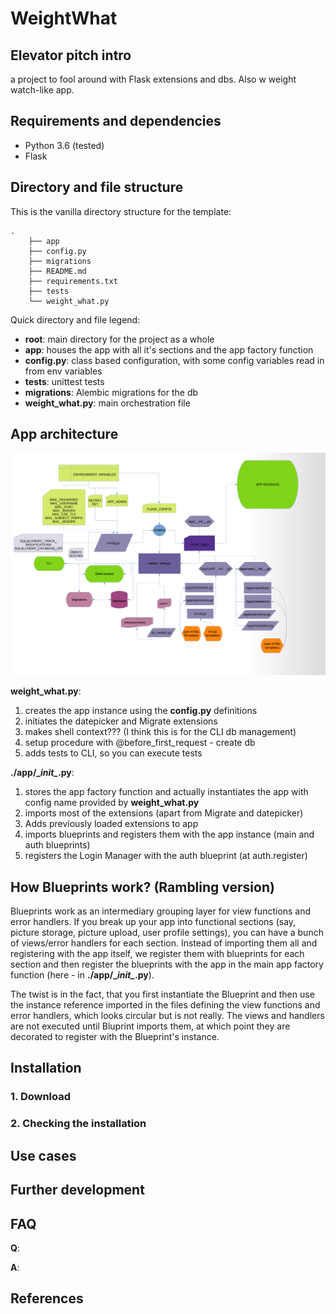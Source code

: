 # WeightWhat

## Elevator pitch intro

a project to fool around with Flask extensions and dbs. Also w weight watch-like app.

## Requirements and dependencies
- Python 3.6 (tested)
- Flask  

## Directory and file structure

This is the vanilla directory structure for the template:

    .
        ├── app
        ├── config.py
        ├── migrations
        ├── README.md
        ├── requirements.txt
        ├── tests
        └── weight_what.py



Quick directory and file legend:
- **root**: main directory for the project as a whole
- **app**: houses the app with all it's sections and the app 
factory function
- **config.py**: class based configuration, with some config 
variables read in from env variables 
- **tests**: unittest tests
- **migrations**: Alembic migrations for the db
- **weight_what.py**: main orchestration file


## App architecture 

<img src="doc/weight_what_module_flowchart.png" alt="Architecture image">

**weight_what.py**:
1. creates the app instance using the **config.py** definitions
2. initiates the datepicker and Migrate extensions
3. makes shell context??? (I think this is for the CLI db management)
4. setup procedure with @before_first_request - create db
5. adds tests to CLI, so you can execute tests

**./app/\__init\__.py**:
1. stores the app factory function and actually instantiates the app with 
config name provided by **weight_what.py**
2. imports most of the extensions (apart from Migrate and datepicker)
3. Adds previously loaded extensions to app
4. imports blueprints and registers them with the app instance 
(main and auth blueprints)
5. registers the Login Manager with the auth blueprint (at auth.register)                                                                           

## How Blueprints work? (Rambling version)
Blueprints work as an intermediary grouping layer for view functions and
error handlers. If you break up your app into functional sections (say,
picture storage, picture upload, user profile settings), you can have a 
bunch of views/error handlers for each section. Instead of importing them
all and registering with the app itself, we register them with blueprints
for each section and then register the blueprints with the app in the main
app factory function (here - in **./app/\__init\__.py**).

The twist is in the fact, that you first instantiate the Blueprint and
then use the instance reference imported in the files defining the view
functions and error handlers, which looks circular but is not really.
The views and handlers are not executed until Bluprint imports them, at
which point they are decorated to register with the Blueprint's instance.

## Installation

### 1. Download

### 2. Checking the installation

## Use cases 

## Further development 

## FAQ

**Q**: 

**A**:

## References
